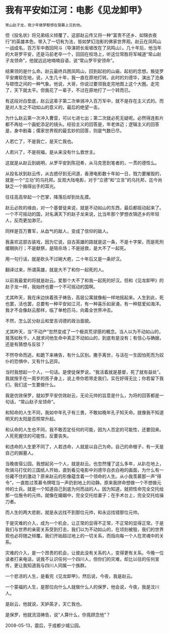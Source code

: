 # 我有平安如江河：电影《见龙卸甲》

    常山赵子龙，我少年做梦都想在银幕上见到他。

   但《投名状》将兄弟结义倾覆了，这部赵云传又将一种“富贵不还乡、如锦衣夜行”的英雄本色，带入了一切有为法，皆如梦幻泡影的佛家世界观。赵云在凤鸣山一战成名，百万军中救回阿斗（导演把长坂坡改在了凤鸣山）。几十年后，他当年的大哥罗平安，还是马前老卒一个，回回在校场上，听这位常胜将军喊道“常山赵子龙领命”，他就远远地喃喃自语，说“常山罗平安领命”。

   结果领的是什么命。赵云最终兵困凤鸣山，回到起初的山庙，起初的念想。叛徒罗平安瘫软在地，说，人生几十年，我一直在原地打转。此时的刘德华，演出了沧桑与顿悟之间的一种气象。他说，大哥，你说过要领我走完地图上这个大圈。走完了，天下就太平。但我花了一辈子，不过在原地打了一个转而已。

   有这段对白垫底，赵云这辈子第二次单骑冲入百万军中，就不是存在主义式的。而是对人生之不动如山的意义的，最后的绝望一击。

   为什么赵云第一次冲入曹营，可以七进七出；第二次就必死无疑呢。必然得连影片都不再给一个画蛇添足的镜头。经验主义的回答是，年老体迈；逻辑主义的回答是，身中剧毒；儒家世界观的最玄妙的回答，则是气数已尽。

   人若亡了，不是我亡，是天亡我也。

   人若兴了，不是祝福，是从来没有什么救世主。

   这就是从赵云到姚明，从罗平安到陈冠希，从马克思到笔者的，一贯的德性么。

   从投名状到赵云传，从古惑仔到无间道，香港电影数十年如一日，戮力要摧毁的，就是一个“立功”的乌托邦。反观大陆电影，对于“立德”和“立言”的乌托邦，迄今尚缺乏一个搧得出手的耳光。

   往往高高举起一个巴掌，降落后却到处乱摸。

   赵云必败的缘由，对一个基督徒来说，就是不动如山的东西，最后都摇动起来了。一个不可摇动的国，对名满天下的赵子龙来说，比当年那个梦想衣锦还乡的年轻人，反而更加渺茫。

   同样是百万曹军，从血气的敌人，变成了信仰的敌人。

   我喜欢这部古装戏，因为它说，自古英雄的路就是这一条，不是十字架，而是死刑缓期执行；不是献祭，是陪杀场；不是拯救，是大不了一起死。

   用一句行话，就是砍头不过碗大疤，二十年后又是一条好汉。

   翻译过来，所谓英雄，就是大不了和你一起死的人。

   以前我最爱的将就是赵云。爱那个大不了和我一起死的好汉。但和《见龙卸甲》的赵子龙一样，我始终也要一个不可摇动的国啊。

   尤其昨天，我在床边扶着孩子祷告，高层公寓就像船一样地摇起来。人生到此，死也罢，活也罢，总要有一种平安如江河，有一种喜乐如泉涌，有一种慈爱如海洋。我才不会像赵云那样，临了单枪匹马，向着全世界冲去。

   不然，怎么区分赵云和堂吉诃德的政治面貌。

   尤其昨天，当“不动产”忽然变成了一个极具荒谬感的概念。当人以为不动如山的，晃荡如秋千。人就求问他生命中真正不动如山的，到底有是没有；有信心与确据，还是有猜想与反驳？

   不然夺命而逃，和跪下来祷告，有什么区别。撒手离世，与活在一生因怕死而为奴仆的恐惧中，又有什么迥异。

   当时我想起一个人，一句话。是使徒保罗说，“我活着就是基督，死了就有益处”。我就按手在一周岁的孩子身上，说上帝你若带走我们，实在好得无比；你若留下我们，我们这一生要做什么。

   我是仿效保罗，就如罗平安仿效赵云，无论元帅的旨意是什么，为将的回答都是一句话，“常山赵子龙领命”。

   和知命的人生不同，我如中年孔子有三畏，不敢如晚年孔子知天命。就像我不知道明天的太阳是否照常升起。

   和认命的人生也不同，我不敢否定任何的可能，因为人否定的可能性，还要回来。人死死握住的可能性，反要丧失。

   和违命的人生更不同了，人若违命，人就是以自己为命。自己的命根子，有一天是自己的掘墓人。

   当晚夜宿公园，我想起另一个人，就是赵云。也忽然懂了这么多年，从趴在地上，吹骑马打仗的三国纸人开始，直到看见电影中刘德华白衣白袍的画面，为什么有一份藏不住的激动？原来赵云的形像蕴含着一个领命的人生。从小我羡慕那一声“得令”，一直胜过羡慕令牌哐当一声扔到地上的动静。原来我拼命想做一个不想做元帅的士兵。就是一个知道自己到底为何而战的人。因为知道，就把性命完全交托给那一位施令的元帅。就像在婚姻中，完全交托给妻子；在手术台上，完全交托给操刀者。

   而人生的两大悲剧，就是永远找不到那位元帅，和永远找错那位元帅。

   于是灾难的介入，成为一个机会，让正常的显得不正常，不正常的显得正常。于是我们与世界的亲密关系受到打击，我们以为不动如山的，在顷刻被毁，我们的世界观也必将随之倾覆。我们开始超过地上的一切关系，而指向每一个人在灵魂中的关系。

   灾难的介入，是一个昂贵的机会，让彼此没有关系的人，变得更有关系。今晚一位读者打来电话，说我不认识任何一个四川人，但你们的灾难，却比以往的任何宣传，更让我知道我与四川人同属一个族群。

   一个悲凉的人生，是看完《见龙卸甲》，然后说，今夜，我是赵云。

   一个蒙福的人生，是那位向什么人就做什么人的保罗，他会说，今夜，我是汶川人。

   是赵云，他就说，天妒英才，天亡我也。

   是保罗，他就流泪祷告，说“人算什么，你竟顾念他”？

   2008-05-13，震后，于成都少城公园。
